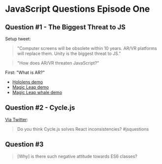 # JavaScript Questions Episode One

## Question #1 - The Biggest Threat to JS

Setup tweet:

> "Computer screens will be obsolete within 10 years. AR/VR platforms will replace them. Unity is the biggest threat to JS."

> "How does AR/VR threaten JavaScript?"

First: "What is AR?"

* [Hololens demo](https://www.youtube.com/watch?v=29xnzxgCx6I)
* [Magic Leap demo](https://www.youtube.com/watch?v=kPMHcanq0xM)
* [Magic Leap whale demo](https://www.youtube.com/watch?v=m-INozHR7TI)


## Question #2 - Cycle.js

[Via Twitter](https://twitter.com/mishelashala/status/708491555850485760):

>  Do you think Cycle.js solves React inconsistencies? #jsquestions


## Question #3 

>  [Why] is there such negative attitude towards ES6 classes?

